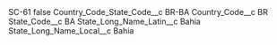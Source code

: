 <?xml version="1.0" encoding="UTF-8"?>
<CustomMetadata xmlns="http://soap.sforce.com/2006/04/metadata" xmlns:xsi="http://www.w3.org/2001/XMLSchema-instance" xmlns:xsd="http://www.w3.org/2001/XMLSchema">
    <label>SC-61</label>
    <protected>false</protected>
    <values>
        <field>Country_Code_State_Code__c</field>
        <value xsi:type="xsd:string">BR-BA</value>
    </values>
    <values>
        <field>Country_Code__c</field>
        <value xsi:type="xsd:string">BR</value>
    </values>
    <values>
        <field>State_Code__c</field>
        <value xsi:type="xsd:string">BA</value>
    </values>
    <values>
        <field>State_Long_Name_Latin__c</field>
        <value xsi:type="xsd:string">Bahia</value>
    </values>
    <values>
        <field>State_Long_Name_Local__c</field>
        <value xsi:type="xsd:string">Bahia</value>
    </values>
</CustomMetadata>

